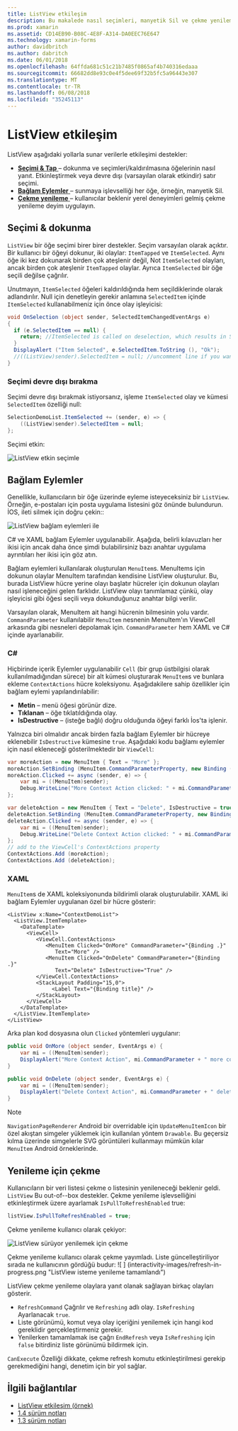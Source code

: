 ```yaml
---
title: ListView etkileşim
description: Bu makalede nasıl seçimleri, manyetik Sil ve çekme yenileme uygulayarak bir Xamarin.Forms ListView etkileşim ekleneceği açıklanmaktadır.
ms.prod: xamarin
ms.assetid: CD14EB90-B08C-4E8F-A314-DA0EEC76E647
ms.technology: xamarin-forms
author: davidbritch
ms.author: dabritch
ms.date: 06/01/2018
ms.openlocfilehash: 64ffda681c51c21b7485f0865af4b740316edaaa
ms.sourcegitcommit: 66682dd8e93c0e4f5dee69f32b5fc5a96443e307
ms.translationtype: MT
ms.contentlocale: tr-TR
ms.lasthandoff: 06/08/2018
ms.locfileid: "35245113"
---
```

# <a name="listview-interactivity"></a>ListView etkileşim

ListView aşağıdaki yollarla sunar verilerle etkileşimi destekler:

- [**Seçimi & Tap** ](#selectiontaps) &ndash; dokunma ve seçimleri/kaldırılmasına öğelerinin nasıl yanıt. Etkinleştirmek veya devre dışı (varsayılan olarak etkindir) satır seçimi.
- [**Bağlam Eylemler** ](#Context_Actions) &ndash; sunmaya işlevselliği her öğe, örneğin, manyetik Sil.
- [**Çekme yenileme** ](#Pull_to_Refresh) &ndash; kullanıcılar beklenir yerel deneyimleri gelmiş çekme yenileme deyim uygulayın.

<a name="selectiontaps" />

## <a name="selection--taps"></a>Seçimi & dokunma
`ListView` bir öğe seçimi birer birer destekler. Seçim varsayılan olarak açıktır. Bir kullanıcı bir öğeyi dokunur, iki olaylar: `ItemTapped` ve `ItemSelected`. Aynı öğe iki kez dokunarak birden çok ateşlenir değil, Not `ItemSelected` olayları, ancak birden çok ateşlenir `ItemTapped` olaylar. Ayrıca `ItemSelected` bir öğe seçili değilse çağrılır.

Unutmayın, `ItemSelected` öğeleri kaldırıldığında hem seçildiklerinde olarak adlandırılır. Null için denetleyin gerekir anlamına `SelectedItem` içinde `ItemSelected` kullanabilmeniz için önce olay işleyicisi:

```csharp
void OnSelection (object sender, SelectedItemChangedEventArgs e)
{
  if (e.SelectedItem == null) {
    return; //ItemSelected is called on deselection, which results in SelectedItem being set to null
  }
  DisplayAlert ("Item Selected", e.SelectedItem.ToString (), "Ok");
  //((ListView)sender).SelectedItem = null; //uncomment line if you want to disable the visual selection state.
}
```

### <a name="disabling-selection"></a>Seçimi devre dışı bırakma

Seçimi devre dışı bırakmak istiyorsanız, işleme `ItemSelected` olay ve kümesi `SelectedItem` özelliği null:

```csharp
SelectionDemoList.ItemSelected += (sender, e) => {
    ((ListView)sender).SelectedItem = null;
};
```

Seçimi etkin:

![](interactivity-images/selection-default.png "ListView etkin seçimle")

<a name="Context_Actions" />

## <a name="context-actions"></a>Bağlam Eylemler
Genellikle, kullanıcıların bir öğe üzerinde eyleme isteyeceksiniz bir `ListView`. Örneğin, e-postaları için posta uygulama listesini göz önünde bulundurun. İOS, ileti silmek için doğru çekin::

![](interactivity-images/context-default.png "ListView bağlam eylemleri ile")

C# ve XAML bağlam Eylemler uygulanabilir. Aşağıda, belirli kılavuzları her ikisi için ancak daha önce şimdi bulabilirsiniz bazı anahtar uygulama ayrıntıları her ikisi için göz atın.

Bağlam eylemleri kullanılarak oluşturulan `MenuItem`s. MenuItems için dokunun olaylar MenuItem tarafından kendisine ListView oluşturulur. Bu, burada ListView hücre yerine olayı başlatır hücreler için dokunun olayları nasıl işleneceğini gelen farklıdır. ListView olayı tanımlamaz çünkü, olay işleyicisi gibi öğesi seçili veya dokunduğunuz anahtar bilgi verilir.

Varsayılan olarak, MenuItem ait hangi hücrenin bilmesinin yolu vardır. `CommandParameter` kullanılabilir `MenuItem` nesnenin MenuItem'ın ViewCell arkasında gibi nesneleri depolamak için. `CommandParameter` hem XAML ve C# içinde ayarlanabilir.

### <a name="c"></a>C#  

Hiçbirinde içerik Eylemler uygulanabilir `Cell` (bir grup üstbilgisi olarak kullanılmadığından sürece) bir alt kümesi oluşturarak `MenuItem`s ve bunlara ekleme `ContextActions` hücre koleksiyonu. Aşağıdakilere sahip özellikler için bağlam eylemi yapılandırılabilir:

* **Metin** &ndash; menü öğesi görünür dize.
* **Tıklanan** &ndash; öğe tıklatıldığında olay.
* **IsDestructive** &ndash; (isteğe bağlı) doğru olduğunda öğeyi farklı İos'ta işlenir.

Yalnızca biri olmalıdır ancak birden fazla bağlam Eylemler bir hücreye eklenebilir `IsDestructive` kümesine `true`. Aşağıdaki kodu bağlamı eylemler için nasıl ekleneceği gösterilmektedir bir `ViewCell`:

```csharp
var moreAction = new MenuItem { Text = "More" };
moreAction.SetBinding (MenuItem.CommandParameterProperty, new Binding ("."));
moreAction.Clicked += async (sender, e) => {
    var mi = ((MenuItem)sender);
    Debug.WriteLine("More Context Action clicked: " + mi.CommandParameter);
};

var deleteAction = new MenuItem { Text = "Delete", IsDestructive = true }; // red background
deleteAction.SetBinding (MenuItem.CommandParameterProperty, new Binding ("."));
deleteAction.Clicked += async (sender, e) => {
    var mi = ((MenuItem)sender);
    Debug.WriteLine("Delete Context Action clicked: " + mi.CommandParameter);
};
// add to the ViewCell's ContextActions property
ContextActions.Add (moreAction);
ContextActions.Add (deleteAction);
```

### <a name="xaml"></a>XAML

`MenuItem`s de XAML koleksiyonunda bildirimli olarak oluşturulabilir. XAML iki bağlam Eylemler uygulanan özel bir hücre gösterir:

```xaml
<ListView x:Name="ContextDemoList">
  <ListView.ItemTemplate>
    <DataTemplate>
      <ViewCell>
         <ViewCell.ContextActions>
            <MenuItem Clicked="OnMore" CommandParameter="{Binding .}"
               Text="More" />
            <MenuItem Clicked="OnDelete" CommandParameter="{Binding .}"
               Text="Delete" IsDestructive="True" />
         </ViewCell.ContextActions>
         <StackLayout Padding="15,0">
              <Label Text="{Binding title}" />
         </StackLayout>
      </ViewCell>
    </DataTemplate>
  </ListView.ItemTemplate>
</ListView>
```

Arka plan kod dosyasına olun `Clicked` yöntemleri uygulanır:

```csharp
public void OnMore (object sender, EventArgs e) {
    var mi = ((MenuItem)sender);
    DisplayAlert("More Context Action", mi.CommandParameter + " more context action", "OK");
}

public void OnDelete (object sender, EventArgs e) {
    var mi = ((MenuItem)sender);
    DisplayAlert("Delete Context Action", mi.CommandParameter + " delete context action", "OK");
}
```

> [!NOTE]
> `NavigationPageRenderer` Android bir overridable için `UpdateMenuItemIcon` bir özel akıştan simgeler yüklemek için kullanılan yöntem `Drawable`. Bu geçersiz kılma üzerinde simgelerle SVG görüntüleri kullanmayı mümkün kılar `MenuItem` Android örneklerinde.

<a name="Pull_to_Refresh" />

## <a name="pull-to-refresh"></a>Yenileme için çekme
Kullanıcıların bir veri listesi çekme o listesinin yenileneceği beklenir geldi. `ListView` Bu out-of--box destekler. Çekme yenileme işlevselliğini etkinleştirmek üzere ayarlamak `IsPullToRefreshEnabled` true:

```csharp
listView.IsPullToRefreshEnabled = true;
```

Çekme yenileme kullanıcı olarak çekiyor:

![](interactivity-images/refresh-start.png "ListView sürüyor yenilemek için çekme")

Çekme yenileme kullanıcı olarak çekme yayımladı. Liste güncelleştiriliyor sırada ne kullanıcının gördüğü budur: ![ ] (interactivity-images/refresh-in-progress.png "ListView isteme yenileme tamamlandı")

ListView çekme yenileme olaylara yanıt olanak sağlayan birkaç olayları gösterir.

-  `RefreshCommand` Çağrılır ve `Refreshing` adlı olay. `IsRefreshing` Ayarlanacak `true`.
-  Liste görünümü, komut veya olay içeriğini yenilemek için hangi kod gereklidir gerçekleştirmeniz gerekir.
-  Yenilerken tamamlamak ise çağrı `EndRefresh` veya `IsRefreshing` için `false` bitirdiniz liste görünümü bildirmek için.

`CanExecute` Özelliği dikkate, çekme refresh komutu etkinleştirilmesi gerekip gerekmediğini hangi, denetim için bir yol sağlar.



## <a name="related-links"></a>İlgili bağlantılar

- [ListView etkileşim (örnek)](https://developer.xamarin.com/samples/xamarin-forms/UserInterface/ListView/interactivity)
- [1.4 sürüm notları](http://forums.xamarin.com/discussion/35451/xamarin-forms-1-4-0-released/)
- [1.3 sürüm notları](http://forums.xamarin.com/discussion/29934/xamarin-forms-1-3-0-released/)

